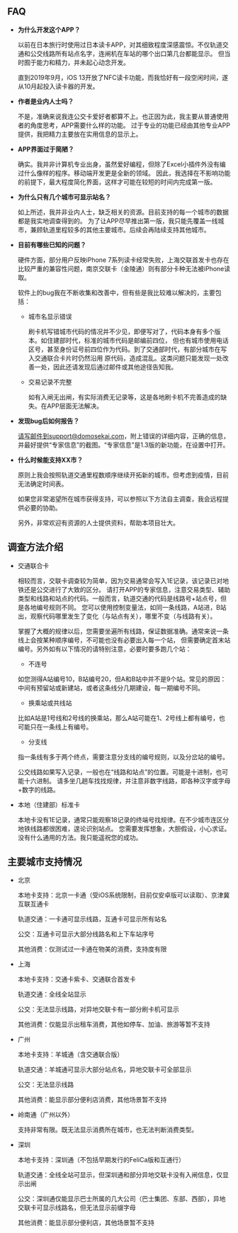 ## FAQ

- **为什么开发这个APP？**

   以前在日本旅行时使用过日本读卡APP，对其细致程度深感震惊。不仅轨道交通和公交线路所有站点名字，连闸机在车站的哪个出口第几台都能显示。
   但当时囿于能力和精力，并未起心动念开发。
   
   直到2019年9月，iOS 13开放了NFC读卡功能，而我恰好有一段空闲时间，遂从10月起投入读卡器的开发。
   
- **作者是业内人士吗？**

   不是，准确来说我连公交卡爱好者都算不上。也正因为此，我主要从普通使用者的角度思考，APP需要什么样的功能。
   过于专业的功能已经由其他专业APP提供，我把精力主要放在实用信息的显示上。
   
- **APP界面过于简陋？**

   确实。我并非计算机专业出身，虽然爱好编程，但除了Excel小插件外没有编过什么像样的程序。移动端开发更是全新的领域。
   因此，我选择在不影响功能的前提下，最大程度简化界面，这样才可能在较短的时间内完成第一版。
   
- **为什么只有几个城市可显示站名？**

   如上所述，我并非业内人士，缺乏相关的资源。目前支持的每一个城市的数据都是我实地调查得到的。
   为了让APP尽早推出第一版，我只能先覆盖一线城市，兼顾轨道里程较多的其他主要城市。后续会再陆续支持其他城市。
   
- **目前有哪些已知的问题？**

   硬件方面，部分用户反映iPhone 7系列读卡经常失败，上海交联首发卡也存在比较严重的兼容性问题，南京交联卡（金陵通）则有部分卡种无法被iPhone读取。
   
   软件上的bug我在不断收集和改善中，但有些是我比较难以解决的，主要包括：
   
   - 城市名显示错误
   
      刷卡机写错城市代码的情况并不少见，即便写对了，代码本身有多个版本。如住建部时代，标准的城市代码是邮编前四位，
      但也有城市使用电话区号，甚至身份证号前四位作为代码。到了交通部时代，有部分城市在写入交通联合卡片时仍然沿用
      原代码，造成混乱。这类问题只能发现一处改善一处，因此还请发现后通过邮件或其他途径告知我。
   
   - 交易记录不完整
   
      如有入闸无出闸，有实际消费无记录等，这是各地刷卡机不完善造成的缺失。在APP层面无法解决。

- **发现bug后如何报告？**

   请写邮件到support@domosekai.com，附上错误的详细内容，正确的信息，并最好提供“专家信息”的截图。“专家信息”是1.3版的新功能，在设置中打开。

- **什么时候能支持XX市？**

   原则上我会按照轨道交通里程数顺序继续开拓新的城市。但考虑到疫情，目前无法确定时间表。
   
   如果您非常渴望所在城市获得支持，可以参照以下方法自主调查，我会远程提供必要的协助。
   
   另外，非常欢迎有资源的人士提供资料，帮助本项目壮大。
   
## 调查方法介绍

- 交通联合卡

   相较而言，交联卡调查较为简单，因为交易通常会写入1E记录，该记录已对地铁还是公交进行了大致的区分。
   请打开APP的专家信息，注意交易类型、辅助类型和线路和站点的代码。一般而言，轨道交通的代码是线路号+站点号，但是各地编号规则不同。
   您可以使用控制变量法，如同一条线路，A站进，B站出，观察代码哪里发生了变化（与站点有关），哪里不变（与线路有关）。

   掌握了大概的规律以后，您需要坐遍所有线路，保证数据准确。通常来说一条线上会按某种顺序编号，不可能也没有必要出入每一个站，
   但需要确定首末站编号。另外如有以下情况的请特别注意，必要时要多跑几个站：

   - 不连号

   如您测得A站编号10，B站编号20，但A和B站中并不是9个站。常见的原因：中间有预留站或新建站，或者这条线分几期建设，每一期编号不同。

   - 换乘站或共线站

   比如A站是1号线和2号线的换乘站，那么A站可能在1、2号线上都有编号，也可能只在一条线上有编号。

   - 分支线

   指一条线有多于两个终点，需要注意分支线的编号规则，以及分岔站的编号。

   公交线路如果写入记录，一般也在“线路和站点”的位置。可能是十进制，也可能十六进制。
   请多坐几趟车找找规律，并注意非数字线路，即各种汉字或字母+数字的线路。

- 本地（住建部）标准卡

   本地卡没有1E记录，通常只能观察18记录的终端号找规律。在不少城市连区分地铁线路都很困难，遑论识别站点。
   您需要发挥想象，大胆假设，小心求证。没有什么通用的方法。我只能遥祝您的成功。

## 主要城市支持情况

- 北京

   本地卡支持：北京一卡通（受iOS系统限制，目前仅安卓版可以读取）、京津冀互联互通卡

   轨道交通：一卡通可显示线路，互通卡可显示所有站名

   公交：互通卡可显示大部分线路名和上下车站序号

   其他消费：仅测试过一卡通在物美的消费，支持度有限

- 上海

   本地卡支持：交通卡紫卡、交通联合首发卡

   轨道交通：全线全站显示

   公交：无法显示线路，对异地交联卡有一部分刷卡机可显示

   其他消费：仅能显示出租车消费，其他如停车、加油、旅游等暂不支持

- 广州

   本地卡支持：羊城通（含交通联合版）

   轨道交通：羊城通可显示大部分站点名，异地交联卡可全部显示

   公交：无法显示线路

   其他消费：能显示部分便利店消费，其他场景暂不支持

- 岭南通（广州以外）

   支持非常有限。既无法显示消费所在城市，也无法判断消费类型。

- 深圳

   本地卡支持：深圳通（不包括早期发行的FeliCa版和互通行）

   轨道交通：全线全站可显示，但深圳通和部分异地交联卡没有入闸信息，仅显示出闸

   公交：深圳通仅能显示巴士所属的几大公司（巴士集团、东部、西部），异地交联卡可显示线路名，但无法显示前缀字母

   其他消费：能显示部分便利店，其他场景暂不支持
